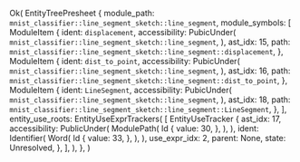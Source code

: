 Ok(
    EntityTreePresheet {
        module_path: `mnist_classifier::line_segment_sketch::line_segment`,
        module_symbols: [
            ModuleItem {
                ident: `displacement`,
                accessibility: PubicUnder(
                    `mnist_classifier::line_segment_sketch::line_segment`,
                ),
                ast_idx: 15,
                path: `mnist_classifier::line_segment_sketch::line_segment::displacement`,
            },
            ModuleItem {
                ident: `dist_to_point`,
                accessibility: PubicUnder(
                    `mnist_classifier::line_segment_sketch::line_segment`,
                ),
                ast_idx: 16,
                path: `mnist_classifier::line_segment_sketch::line_segment::dist_to_point`,
            },
            ModuleItem {
                ident: `LineSegment`,
                accessibility: PubicUnder(
                    `mnist_classifier::line_segment_sketch::line_segment`,
                ),
                ast_idx: 18,
                path: `mnist_classifier::line_segment_sketch::line_segment::LineSegment`,
            },
        ],
        entity_use_roots: EntityUseExprTrackers(
            [
                EntityUseTracker {
                    ast_idx: 17,
                    accessibility: PublicUnder(
                        ModulePath(
                            Id {
                                value: 30,
                            },
                        ),
                    ),
                    ident: Identifier(
                        Word(
                            Id {
                                value: 33,
                            },
                        ),
                    ),
                    use_expr_idx: 2,
                    parent: None,
                    state: Unresolved,
                },
            ],
        ),
    },
)